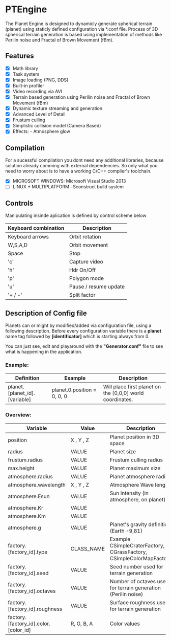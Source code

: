 # PTEngine

The Planet Engine is designed to dynamicly generate spherical terrain (planet) using staticly defined configuration via *.conf file.
Process of 3D spherical terrain generation is based using implementation of methods like Perilin noise and Fractal of Brown Movement (fBm).

## Features

- [x] Math library
- [x] Task system
- [x] Image loading (PNG, DDS)
- [x] Built-in profiler
- [x] Video recording via AVI
- [x] Terrain based generation using Perilin noise and Fractal of Brown Movement (fBm)
- [x] Dynamic texture streaming and generation
- [x] Advanced Level of Detail
- [x] Frustum culling
- [x] Simplistic collision model (Camera Based)
- [x] Effects: - Atmosphere glow

## Compilation

For a sucessful compilation you dont need any additional libraries, because solution already comming with external dependencies. So only what you need to worry about is to have a working C/C++ compiler's toolchain.

- [x] MICROSOFT WINDOWS: Microsoft Visual Studio 2013
- [ ] LINUX + MULTIPLATFORM : Sconstruct build system

## Controls

Manipulating insinde aplication is defined by control scheme below

Keyboard combination | Description
---------------------|-------------
Keyboard arrows | Orbit rotation
W,S,A,D | Orbit movement
Space | Stop
'c' | Capture video
'h' | Hdr On/Off
'p' | Polygon mode
'u' | Pause / resume update
'+ / -' | Split factor

## Description of Config file

Planets can or might by modified/added via configuration file, using a following description. Before every configuration variable there is a **planet** name tag followed by **[identificator]** which is starting always from 0. 

You can just see, edit and playaround with the **"Generator.conf"** file to see what is happening in the application.

### Example:

Definition | Example | Description
---------- | ------- | ----------
planet.[planet_id].[variable] | planet.0.position = 0, 0, 0 | Will place first planet on the [0,0,0] world coordinates.

### Overview:

Variable | Value | Description
---------|-------|-------------
position | X , Y , Z | Planet position in 3D space
radius | VALUE | Planet size
frustum.radius | VALUE | Frustum culling radius
max.height | VALUE | Planet maximum size 
atmosphere.radius | VALUE | Planet atmosphere radius
atmosphere.wavelength | X , Y , Z | Atmosphere Wave lenght
atmosphere.Esun | VALUE | Sun intensity (in atmosphere, on planet)
atmosphere.Kr | VALUE |
atmosphere.Km | VALUE |
atmosphere.g | VALUE | Planet's gravity definition (Earth -9,81)
factory.[factory_id].type | CLASS_NAME |  Example CSimpleCraterFactory, CGrassFactory, CSimpleColorMapFactory
factory.[factory_id].seed | VALUE | Seed number used for terrain generation
factory.[factory_id].octaves | VALUE | Number of octaves used for terrain generation (Perilin noise)
factory.[factory_id].roughness |VALUE | Surface roughness used for terrain generation
factory.[factory_id].color.[color_id] | R, G, B, A | Color values
